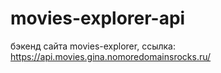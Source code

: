 # movies-explorer-api

бэкенд сайта movies-explorer, ссылка:
https://api.movies.gina.nomoredomainsrocks.ru/
